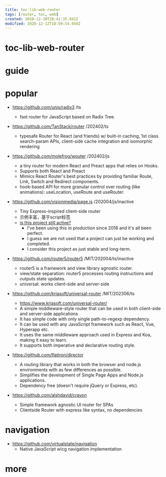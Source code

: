 ```yaml
---
title: toc-lib-web-router
tags: [router, toc, web]
created: 2020-12-10T20:41:35.691Z
modified: 2020-12-12T18:59:54.950Z
---
```


# toc-lib-web-router

# guide

# popular
- https://github.com/unjs/radix3 /ts
  - fast router for JavaScript based on Radix Tree.

- https://github.com/TanStack/router /202402/ts
  - typesafe Router for React (and friends) w/ built-in caching, 1st class search-param APIs, client-side cache integration and isomorphic rendering

- https://github.com/molefrog/wouter /202402/js
  - a tiny router for modern React and Preact apps that relies on Hooks.
  - Supports both React and Preact
  - Mimics React Router's best practices by providing familiar Route, Link, Switch and Redirect components.
  - hook-based API for more granular control over routing (like animations): useLocation, useRoute and useRouter.

- https://github.com/visionmedia/page.js /202004/js/inactive
  - Tiny Express-inspired client-side router
  - 示例丰富，基于script标签
  - [is this project still active?](https://github.com/visionmedia/page.js/issues/611)
    - I've been using this in production since 2018 and it's all been perfect.
    - I guess we are not used that a project can just be working and completed.
    - I consider this project as just stable and long-term.

- https://github.com/router5/router5 /MIT/202004/ts/inactive
  - router5 is a framework and view library agnostic router.
  - view/state separation: router5 processes routing instructions and outputs state updates.
  - universal: works client-side and server-side

- https://github.com/kriasoft/universal-router /MIT/202306/ts
  - https://www.kriasoft.com/universal-router/
  - A simple middleware-style router that can be used in both client-side and server-side applications
  - It has simple code with only single path-to-regexp dependency.
  - It can be used with any JavaScript framework such as React, Vue, Hyperapp etc.
  - It uses the same middleware approach used in Express and Koa, making it easy to learn.
  - It supports both imperative and declarative routing style.

- https://github.com/flatiron/director
  - A routing library that works in both the browser and node.js environments with as few differences as possible.
  - Simplifies the development of Single Page Apps and Node.js applications. 
  - Dependency free (doesn't require jQuery or Express, etc).

- https://github.com/alshdavid/crayon
  - Simple framework agnostic UI router for SPAs
  - Clientside Router with express like syntax, no dependencies
# navigation
- https://github.com/virtualstate/navigation
  - Native JavaScript wicg navigation implementation
# more
